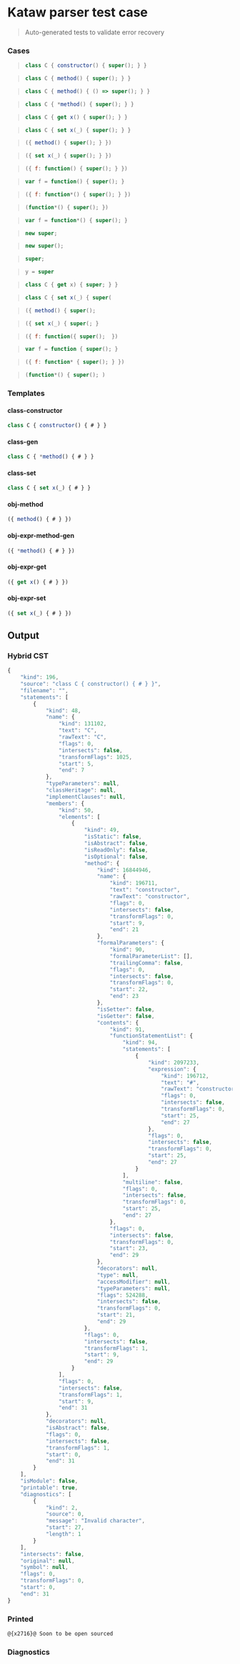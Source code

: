 # Kataw parser test case

> Auto-generated tests to validate error recovery
>

### Cases

> `````js
> class C { constructor() { super(); } }
> `````

> `````js
> class C { method() { super(); } }
> `````

> `````js
> class C { method() { () => super(); } }
> `````

> `````js
> class C { *method() { super(); } }
> `````

> `````js
> class C { get x() { super(); } }
> `````

> `````js
> class C { set x(_) { super(); } }
> `````

> `````js
> ({ method() { super(); } })
> `````

> `````js
> ({ set x(_) { super(); } })
> `````

> `````js
> ({ f: function() { super(); } })
> `````

> `````js
> var f = function() { super(); }
> `````

> `````js
> ({ f: function*() { super(); } })
> `````

> `````js
> (function*() { super(); })
> `````

> `````js
> var f = function*() { super(); }
> `````

> `````js
> new super;
> `````

> `````js
> new super();
> `````

> `````js
> super;
> `````

> `````js
> y = super
> `````

> `````js
> class C { get x) { super; } }
> `````

> `````js
> class C { set x(_) { super(
> `````

> `````js
> ({ method() { super();
> `````

> `````js
> ({ set x(_) { super(; }
> `````

> `````js
> ({ f: function({ super();  })
> `````

> `````js
> var f = function { super(); }
> `````

> `````js
> ({ f: function* { super(); } })
> `````

> `````js
> (function*() { super(); )
> `````


### Templates

#### class-constructor

`````js
class C { constructor() { # } }
`````

#### class-gen

`````js
class C { *method() { # } }
`````

#### class-set

`````js
class C { set x(_) { # } }
`````

#### obj-method

`````js
({ method() { # } })
`````

#### obj-expr-method-gen

`````js
({ *method() { # } })
`````

#### obj-expr-get

`````js
({ get x() { # } })
`````

#### obj-expr-set

`````js
({ set x(_) { # } })
`````

## Output

### Hybrid CST


```javascript
{
    "kind": 196,
    "source": "class C { constructor() { # } }",
    "filename": "",
    "statements": [
        {
            "kind": 48,
            "name": {
                "kind": 131102,
                "text": "C",
                "rawText": "C",
                "flags": 0,
                "intersects": false,
                "transformFlags": 1025,
                "start": 5,
                "end": 7
            },
            "typeParameters": null,
            "classHeritage": null,
            "implementClauses": null,
            "members": {
                "kind": 50,
                "elements": [
                    {
                        "kind": 49,
                        "isStatic": false,
                        "isAbstract": false,
                        "isReadOnly": false,
                        "isOptional": false,
                        "method": {
                            "kind": 16844946,
                            "name": {
                                "kind": 196711,
                                "text": "constructor",
                                "rawText": "constructor",
                                "flags": 0,
                                "intersects": false,
                                "transformFlags": 0,
                                "start": 9,
                                "end": 21
                            },
                            "formalParameters": {
                                "kind": 90,
                                "formalParameterList": [],
                                "trailingComma": false,
                                "flags": 0,
                                "intersects": false,
                                "transformFlags": 0,
                                "start": 22,
                                "end": 23
                            },
                            "isSetter": false,
                            "isGetter": false,
                            "contents": {
                                "kind": 91,
                                "functionStatementList": {
                                    "kind": 94,
                                    "statements": [
                                        {
                                            "kind": 2097233,
                                            "expression": {
                                                "kind": 196712,
                                                "text": "#",
                                                "rawText": "constructor",
                                                "flags": 0,
                                                "intersects": false,
                                                "transformFlags": 0,
                                                "start": 25,
                                                "end": 27
                                            },
                                            "flags": 0,
                                            "intersects": false,
                                            "transformFlags": 0,
                                            "start": 25,
                                            "end": 27
                                        }
                                    ],
                                    "multiline": false,
                                    "flags": 0,
                                    "intersects": false,
                                    "transformFlags": 0,
                                    "start": 25,
                                    "end": 27
                                },
                                "flags": 0,
                                "intersects": false,
                                "transformFlags": 0,
                                "start": 23,
                                "end": 29
                            },
                            "decorators": null,
                            "type": null,
                            "accessModifier": null,
                            "typeParameters": null,
                            "flags": 524288,
                            "intersects": false,
                            "transformFlags": 0,
                            "start": 21,
                            "end": 29
                        },
                        "flags": 0,
                        "intersects": false,
                        "transformFlags": 1,
                        "start": 9,
                        "end": 29
                    }
                ],
                "flags": 0,
                "intersects": false,
                "transformFlags": 1,
                "start": 9,
                "end": 31
            },
            "decorators": null,
            "isAbstract": false,
            "flags": 0,
            "intersects": false,
            "transformFlags": 1,
            "start": 0,
            "end": 31
        }
    ],
    "isModule": false,
    "printable": true,
    "diagnostics": [
        {
            "kind": 2,
            "source": 0,
            "message": "Invalid character",
            "start": 27,
            "length": 1
        }
    ],
    "intersects": false,
    "original": null,
    "symbol": null,
    "flags": 0,
    "transformFlags": 0,
    "start": 0,
    "end": 31
}
```

  
### Printed


```javascript
@{x2716}@ Soon to be open sourced
```

  
### Diagnostics


```javascript

```

